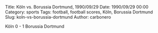 Title: Köln vs. Borussia Dortmund, 1990/09/29
Date: 1990/09/29 00:00
Category: sports
Tags: football, football scores, Köln, Borussia Dortmund
Slug: koln-vs-borussia-dortmund
Author: carbonero


Köln 0 - 1 Borussia Dortmund
